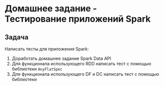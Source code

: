 # Домашнее задание - Тестирование приложений Spark

## Задача

Написать тесты для приложения Spark:
1. Доработать домашнее задание Spark Data API
2. Для функционала использующего RDD написать тест с помощью библиотеки `AnyFlatSpec`
3. Для функционала использующего DF и DC написать тест с помощью библиотеки
